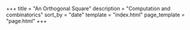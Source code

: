 +++
title = "An Orthogonal Square"
description = "Computation and combinatorics"
sort_by = "date"
template = "index.html"
page_template = "page.html"
+++